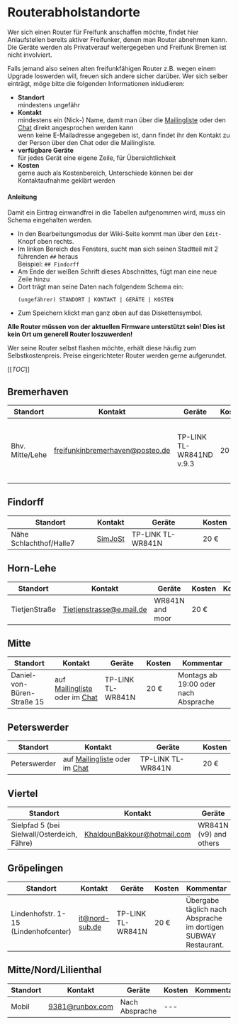# Routerabholstandorte

Wer sich einen Router für Freifunk anschaffen möchte, findet hier Anlaufstellen bereits aktiver Freifunker, denen man Router abnehmen kann.  
Die Geräte werden als Privatverauf weitergegeben und Freifunk Bremen ist nicht involviert.

Falls jemand also seinen alten freifunkfähigen Router z.B. wegen einem Upgrade loswerden will, freuen sich andere sicher darüber.
Wer sich selber einträgt, möge bitte die folgenden Informationen inkludieren:
* **Standort**  
  mindestens ungefähr
* **Kontakt**  
  mindestens ein (Nick-) Name, damit man über die [Mailingliste] oder den [Chat] direkt angesprochen werden kann  
  wenn keine E-Mailadresse angegeben ist, dann findet ihr den Kontakt zu der Person über den Chat oder die Mailingliste.
* **verfügbare Geräte**  
  für jedes Gerät eine eigene Zeile, für Übersichtlichkeit
* **Kosten**  
  gerne auch als Kostenbereich, Unterschiede können bei der Kontaktaufnahme geklärt werden

#### Anleitung
Damit ein Eintrag einwandfrei in die Tabellen aufgenommen wird, muss ein Schema eingehalten werden.
- In den Bearbeitungsmodus der Wiki-Seite kommt man über den `Edit`-Knopf oben rechts.
- Im linken Bereich des Fensters, sucht man sich seinen Stadtteil mit 2 führenden `##` heraus  
  Beispiel: `## Findorff`
- Am Ende der weißen Schrift dieses Abschnittes, fügt man eine neue Zeile hinzu
- Dort trägt man seine Daten nach folgendem Schema ein:  
  ```
  (ungefährer) STANDORT | KONTAKT | GERÄTE | KOSTEN
  ```
- Zum Speichern klickt man ganz oben auf das Diskettensymbol.


**Alle Router müssen von der aktuellen Firmware unterstützt sein! Dies ist kein Ort um generell Router loszuwerden!**

Wer seine Router selbst flashen möchte, erhält diese häufig zum Selbstkostenpreis. Preise eingerichteter Router werden gerne aufgerundet.

[[_TOC_]]


## Bremerhaven
Standort      | Kontakt                   | Geräte                     | Kosten    | Kommentar
---           | ---                       | ---                        | ---       | ---
Bhv. Mitte/Lehe | freifunkinbremerhaven@posteo.de| TP-LINK TL-WR841ND v.9.3 | 20 €  | Treff- und Zeitpunktpunkt nach Absprache.<br>Ich helfe auch gerne beim Einrichten.

## Findorff
Standort                | Kontakt   | Geräte            | Kosten
---                     | ---       | ---               | ---
Nähe Schlachthof/Halle7 | [SimJoSt] | TP-LINK TL-WR841N | 20 €

## Horn-Lehe
Standort      | Kontakt                   | Geräte                     | Kosten    | Kommentar
---           | ---                       | ---                        | ---       | ---
TietjenStraße | Tietjenstrasse@e.mail.de  | WR841N and moor | 20 €      | 

## Mitte
Standort                    | Kontakt                             | Geräte            | Kosten  | Kommentar
---                         | ---                                 | ---               | ---     | ---
Daniel-von-Büren-Straße 15  | auf [Mailingliste] oder im [Chat]   | TP-LINK TL-WR841N | 20 €    | Montags ab 19:00 oder nach Absprache

## Peterswerder
Standort     | Kontakt                           | Geräte            | Kosten
---          | ---                               | ---               | ---
Peterswerder | auf [Mailingliste] oder im [Chat] | TP-LINK TL-WR841N | 20 €

## Viertel
Standort                                    | Kontakt                     | Geräte                        | Kosten
---                                         | ---                         | ---                           | ---
Sielpfad 5 (bei Sielwall/Osterdeich, Fähre) | KhaldounBakkour@hotmail.com | WR841N (v9) and others  | 20€

## Gröpelingen
Standort                    | Kontakt                             | Geräte            | Kosten  | Kommentar
---                         | ---                                 | ---               | ---     | ---
Lindenhofstr. 1-15 (Lindenhofcenter)  | it@nord-sub.de   | TP-LINK TL-WR841N | 20 €    | Übergabe täglich nach Absprache im dortigen SUBWAY Restaurant.

## Mitte/Nord/Lilienthal
Standort                    | Kontakt                             | Geräte            | Kosten  | Kommentar
---                         | ---                                 | ---               | ---     | ---
Mobil  | 9381@runbox.com   | Nach Absprache | ---    | 



[Chat]: https://webirc.hackint.org/#ffhb
[MailingListe]: https://planetcyborg.de/mailman/listinfo/ff-bremen
[KARTON]: http://www.kartontage.de
[Katzen-Cafe]: http://www.katzen-cafe.de
[SimJoSt]: https://simjo.st